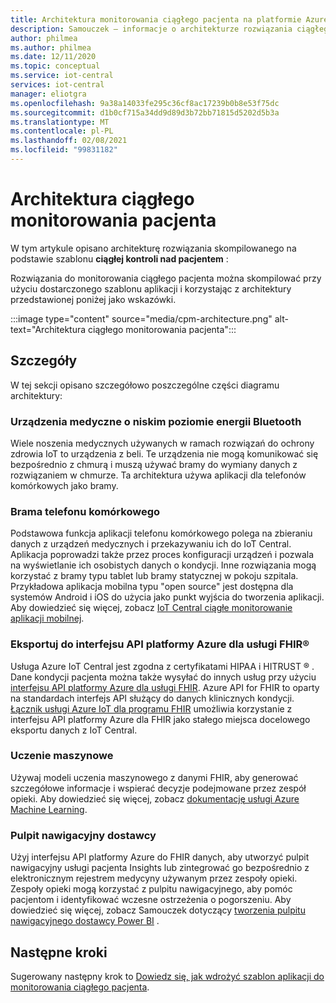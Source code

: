 ```yaml
---
title: Architektura monitorowania ciągłego pacjenta na platformie Azure IoT Central | Microsoft Docs
description: Samouczek — informacje o architekturze rozwiązania ciągłego monitorowania pacjenta.
author: philmea
ms.author: philmea
ms.date: 12/11/2020
ms.topic: conceptual
ms.service: iot-central
services: iot-central
manager: eliotgra
ms.openlocfilehash: 9a38a14033fe295c36cf8ac17239b0b8e53f75dc
ms.sourcegitcommit: d1b0cf715a34dd9d89d3b72bb71815d5202d5b3a
ms.translationtype: MT
ms.contentlocale: pl-PL
ms.lasthandoff: 02/08/2021
ms.locfileid: "99831182"
---
```

# <a name="continuous-patient-monitoring-architecture"></a>Architektura ciągłego monitorowania pacjenta

W tym artykule opisano architekturę rozwiązania skompilowanego na podstawie szablonu **ciągłej kontroli nad pacjentem** :

Rozwiązania do monitorowania ciągłego pacjenta można skompilować przy użyciu dostarczonego szablonu aplikacji i korzystając z architektury przedstawionej poniżej jako wskazówki.

:::image type="content" source="media/cpm-architecture.png" alt-text="Architektura ciągłego monitorowania pacjenta":::

## <a name="details"></a>Szczegóły

W tej sekcji opisano szczegółowo poszczególne części diagramu architektury:

### <a name="bluetooth-low-energy-ble-medical-devices"></a>Urządzenia medyczne o niskim poziomie energii Bluetooth

Wiele noszenia medycznych używanych w ramach rozwiązań do ochrony zdrowia IoT to urządzenia z beli. Te urządzenia nie mogą komunikować się bezpośrednio z chmurą i muszą używać bramy do wymiany danych z rozwiązaniem w chmurze. Ta architektura używa aplikacji dla telefonów komórkowych jako bramy.

### <a name="mobile-phone-gateway"></a>Brama telefonu komórkowego

Podstawowa funkcja aplikacji telefonu komórkowego polega na zbieraniu danych z urządzeń medycznych i przekazywaniu ich do IoT Central. Aplikacja poprowadzi także przez proces konfiguracji urządzeń i pozwala na wyświetlanie ich osobistych danych o kondycji. Inne rozwiązania mogą korzystać z bramy typu tablet lub bramy statycznej w pokoju szpitala. Przykładowa aplikacja mobilna typu "open source" jest dostępna dla systemów Android i iOS do użycia jako punkt wyjścia do tworzenia aplikacji. Aby dowiedzieć się więcej, zobacz [IoT Central ciągłe monitorowanie aplikacji mobilnej](/samples/iot-for-all/iotc-cpm-sample/iotc-cpm-sample/).

### <a name="export-to-azure-api-for-fhirreg"></a>Eksportuj do interfejsu API platformy Azure dla usługi FHIR&reg;

Usługa Azure IoT Central jest zgodna z certyfikatami HIPAA i HITRUST &reg; . Dane kondycji pacjenta można także wysyłać do innych usług przy użyciu [interfejsu API platformy Azure dla usługi FHIR](../../healthcare-apis/overview.md). Azure API for FHIR to oparty na standardach interfejs API służący do danych klinicznych kondycji. [Łącznik usługi Azure IoT dla programu FHIR](../../healthcare-apis/iot-fhir-portal-quickstart.md) umożliwia korzystanie z interfejsu API platformy Azure dla FHIR jako stałego miejsca docelowego eksportu danych z IoT Central.

### <a name="machine-learning"></a>Uczenie maszynowe

Używaj modeli uczenia maszynowego z danymi FHIR, aby generować szczegółowe informacje i wspierać decyzje podejmowane przez zespół opieki. Aby dowiedzieć się więcej, zobacz [dokumentację usługi Azure Machine Learning](../../machine-learning/index.yml).

### <a name="provider-dashboard"></a>Pulpit nawigacyjny dostawcy

Użyj interfejsu API platformy Azure do FHIR danych, aby utworzyć pulpit nawigacyjny usługi pacjenta Insights lub zintegrować go bezpośrednio z elektronicznym rejestrem medycyny używanym przez zespoły opieki. Zespoły opieki mogą korzystać z pulpitu nawigacyjnego, aby pomóc pacjentom i identyfikować wczesne ostrzeżenia o pogorszeniu. Aby dowiedzieć się więcej, zobacz Samouczek dotyczący [tworzenia pulpitu nawigacyjnego dostawcy Power BI](howto-health-data-triage.md) .

## <a name="next-steps"></a>Następne kroki

Sugerowany następny krok to [Dowiedz się, jak wdrożyć szablon aplikacji do monitorowania ciągłego pacjenta](tutorial-continuous-patient-monitoring.md).